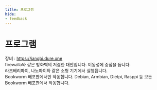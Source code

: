 ```yaml
---
title: 프로그램
hide:
- feedback
---
```


# 프로그램

장비 : https://jangbi.dure.one<br/>
firewalla와 같은 방화벽의 저렴한 대안입니다. 이동성에 중점을 둡니다. <br/>
라즈베리파이, 나노파이와 같은 소형 기기에서 실행됩니다. <br/>
Bookworm 배포판에서만 작동합니다. Debian, Armbian, Dietpi, Rasppi 등 모든 Bookworm 배포판에서 작동합니다. <br/>

